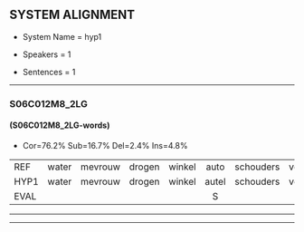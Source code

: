 
## SYSTEM ALIGNMENT

- System Name = hyp1

- Speakers = 1

- Sentences = 1

---

### S06C012M8_2LG

#### (S06C012M8_2LG-words)

- Cor=76.2%	Sub=16.7%	Del=2.4%	Ins=4.8%

|  |  |  |  |  |  |  |  |  |  |  |  |  |  |  |  |  |  |  |  |  |  |  |  |  |  |  |  |  |  |  |  |  |  |  |  |  |  |  |  |  |  |  |
|:--- |:---:|:---:|:---:|:---:|:---:|:---:|:---:|:---:|:---:|:---:|:---:|:---:|:---:|:---:|:---:|:---:|:---:|:---:|:---:|:---:|:---:|:---:|:---:|:---:|:---:|:---:|:---:|:---:|:---:|:---:|:---:|:---:|:---:|:---:|:---:|:---:|:---:|:---:|:---:|:---:|:---:|:---:|
| REF | water | mevrouw | drogen | winkel | auto | schouders | verhaal | koning | moeilijk | speelplaats | drinken | hoofdpijn | regen | vliegtuig | stoppen | opnieuw | gooien | sneeuwen | moeder |  | liedje | potlood | fietsbel | vinger | dichtbij | meisje | chauffeur | muziek | waarom | scheuren |  | lawaai | zwemmen | vuurwerk | appel | cola | kussen | eerste | circus | kleuren | voetbal | vlinder |
| HYP1 | water | mevrouw | drogen | winkel | autel | schouders | verhaal | koning | moeilijk | speelplaats | drinken | hoofdpijn | regen | vliegtuig | stoppen | opnieuw | gooien | sneeuwen | moeder | lietje | potloot | fiets | bel | vinger | dichtbij | meisje | chauffeur | muziek | waarom | scheuren | la | wy | zwemmen | vuurwerk | appel | cola |  | kussenesten | circus | kloren | voetbal | vlinder |
| EVAL |  |  |  |  | S |  |  |  |  |  |  |  |  |  |  |  |  |  |  | I | S | S | S |  |  |  |  |  |  |  | I | S |  |  |  |  | D | S |  | S |  |  |
---

---
